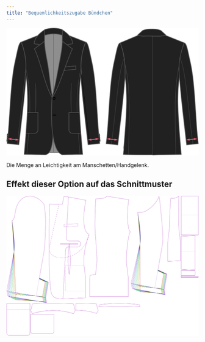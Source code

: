 ```yaml
---
title: "Bequemlichkeitszugabe Bündchen"
---
```


![Manschette Zugabe](cuffease.svg)

Die Menge an Leichtigkeit am Manschetten/Handgelenk.

## Effekt dieser Option auf das Schnittmuster

![Dieses Bild zeigt den Effekt dieser Option, indem es mehrere Varianten überlagert, die einen anderen Wert für diese Option haben](jaeger_cuffease_sample.svg "Effekt dieser Option auf das Schnittmuster")
